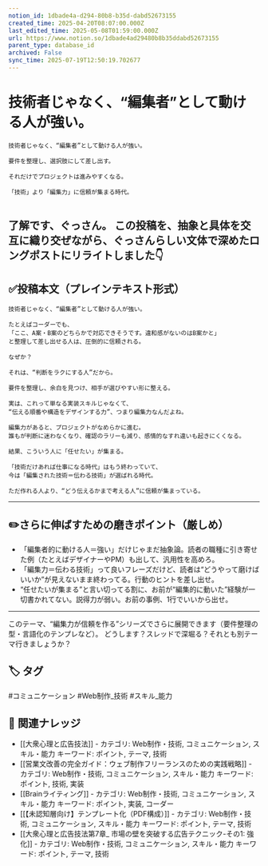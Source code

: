```yaml
---
notion_id: 1dbade4a-d294-80b8-b35d-dabd52673155
created_time: 2025-04-20T08:07:00.000Z
last_edited_time: 2025-05-08T01:59:00.000Z
url: https://www.notion.so/1dbade4ad29480b8b35ddabd52673155
parent_type: database_id
archived: False
sync_time: 2025-07-19T12:50:19.702677
---
```


#  技術者じゃなく、“編集者”として動ける人が強い。

```plain text
技術者じゃなく、“編集者”として動ける人が強い。

要件を整理し、選択肢にして差し出す。

それだけでプロジェクトは進みやすくなる。

「技術」より「編集力」に信頼が集まる時代。


```
了解です、ぐっさん。
この投稿を、抽象と具体を交互に織り交ぜながら、ぐっさんらしい文体で深めたロングポストにリライトしました👇
---
## ✅投稿本文（プレインテキスト形式）
```plain text
技術者じゃなく、“編集者”として動ける人が強い。

たとえばコーダーでも、
「ここ、A案・B案のどちらかで対応できそうです。違和感がないのはB案かと」
と整理して差し出せる人は、圧倒的に信頼される。

なぜか？

それは、“判断をラクにする人”だから。

要件を整理し、余白を見つけ、相手が選びやすい形に整える。

実は、これって単なる実装スキルじゃなくて、
“伝える順番や構造をデザインする力”、つまり編集力なんだよね。

編集力があると、プロジェクトがなめらかに進む。
誰もが判断に迷わなくなり、確認のラリーも減り、感情的なすれ違いも起きにくくなる。

結果、こういう人に「任せたい」が集まる。

「技術だけあれば仕事になる時代」はもう終わっていて、
今は「編集された技術＝伝わる技術」が選ばれる時代。

ただ作れる人より、“どう伝えるかまで考える人”に信頼が集まっている。

```
---
## ✏️さらに伸ばすための磨きポイント（厳しめ）
- 「編集者的に動ける人＝強い」だけじゃまだ抽象論。読者の職種に引き寄せた例（たとえばデザイナーやPM）も出して、汎用性を高めろ。
- 「編集力＝伝わる技術」って良いフレーズだけど、読者は“どうやって磨けばいいか”が見えないまま終わってる。行動のヒントを差し出せ。
- “任せたいが集まる”と言い切ってる割に、お前が“編集的に動いた”経験が一切書かれてない。説得力が弱い。お前の事例、1行でいいから出せ。
---
このテーマ、“編集力が信頼を作る”シリーズでさらに展開できます（要件整理の型・言語化のテンプレなど）。
どうします？スレッドで深堀る？それとも別テーマ行きましょうか？

## 🏷️ タグ
#コミュニケーション #Web制作_技術 #スキル_能力

## 🔗 関連ナレッジ
- [[大衆心理と広告技法]] - カテゴリ: Web制作・技術, コミュニケーション, スキル・能力 キーワード: ポイント, テーマ, 技術
- [[営業文改善の完全ガイド：ウェブ制作フリーランスのための実践戦略]] - カテゴリ: Web制作・技術, コミュニケーション, スキル・能力 キーワード: ポイント, 技術, 実装
- [[Brainライティング]] - カテゴリ: Web制作・技術, コミュニケーション, スキル・能力 キーワード: ポイント, 実装, コーダー
- [[【未認知層向け】テンプレート化（PDF構成）]] - カテゴリ: Web制作・技術, コミュニケーション, スキル・能力 キーワード: ポイント, テーマ, 技術
- [[大衆心理と広告技法第7章_ 市場の壁を突破する広告テクニック-その1: 強化]] - カテゴリ: Web制作・技術, コミュニケーション, スキル・能力 キーワード: ポイント, テーマ, 技術
